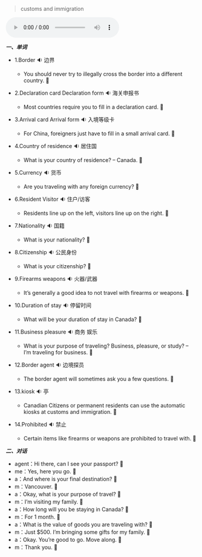 
> customs and immigration

<audio controls="controls">
  <source src="https://file.cdn.shafish.cn/english/%E6%B5%B7%E5%85%B3%E5%AE%89%E6%A3%80%E5%A4%84.mp3" type="audio/mpeg">
Your browser does not support the audio element.
</audio>

***一、单词***

- 1.<span id="english">Border <span class="point">:sound:</span></span> 边界

    - <span id="english">You should never try to illegally cross the border into a different country. <span class="point">:speech_balloon:</span></span>

- 2.<span id="english">Declaration card Declaration form <span class="point">:sound:</span></span> 海关申报书

    - <span id="english">Most countries require you to fill in a declaration card. <span class="point">:speech_balloon:</span></span>

- 3.<span id="english">Arrival card Arrival form <span class="point">:sound:</span></span> 入境等级卡

    - <span id="english">For China, foreigners just have to fill in a small arrival card. <span class="point">:speech_balloon:</span></span>

- 4.<span id="english">Country of residence <span class="point">:sound:</span></span> 居住国

    - <span id="english">What is your country of residence? – Canada. <span class="point">:speech_balloon:</span></span>

- 5.<span id="english">Currency <span class="point">:sound:</span></span> 货币

    - <span id="english">Are you traveling with any foreign currency? <span class="point">:speech_balloon:</span></span>

- 6.<span id="english">Resident  Visitor <span class="point">:sound:</span></span> 住户/访客

    - <span id="english">Residents line up on the left, visitors line up on the right. <span class="point">:speech_balloon:</span></span>

- 7.<span id="english">Nationality <span class="point">:sound:</span></span> 国籍

    - <span id="english">What is your nationality? <span class="point">:speech_balloon:</span></span>

- 8.<span id="english">Citizenship <span class="point">:sound:</span></span> 公民身份

    - <span id="english">What is your citizenship? <span class="point">:speech_balloon:</span></span>

- 9.<span id="english">Firearms weapons  <span class="point">:sound:</span></span> 火器/武器

    - <span id="english">It’s generally a good idea to not travel with firearms or weapons. <span class="point">:speech_balloon:</span></span>

- 10.<span id="english">Duration of stay <span class="point">:sound:</span></span> 停留时间

    - <span id="english">What will be your duration of stay in Canada? <span class="point">:speech_balloon:</span></span>

- 11.<span id="english">Business pleasure  <span class="point">:sound:</span></span> 商务 娱乐

    - <span id="english">What is your purpose of traveling? Business, pleasure, or study? – I’m traveling for business. <span class="point">:speech_balloon:</span></span>

- 12.<span id="english">Border agent  <span class="point">:sound:</span></span> 边境探员

    - <span id="english">The border agent will sometimes ask you a few questions. <span class="point">:speech_balloon:</span></span>

- 13.<span id="english">kiosk  <span class="point">:sound:</span></span> 亭

    - <span id="english">Canadian Citizens or permanent residents can use the automatic kiosks at customs and immigration. <span class="point">:speech_balloon:</span></span>

- 14.<span id="english">Prohibited  <span class="point">:sound:</span></span> 禁止

    - <span id="english">Certain items like firearms or weapons are prohibited to travel with. <span class="point">:speech_balloon:</span></span>

***二、对话***

- agent：<span id="english">Hi there, can I see your passport? <span class="point">:speech_balloon:</span></span> 
- me：<span id="english">Yes, here you go. <span class="point">:speech_balloon:</span></span> 
- a：<span id="english">And where is your final destination? <span class="point">:speech_balloon:</span></span> 
- m：<span id="english">Vancouver. <span class="point">:speech_balloon:</span></span> 
- a：<span id="english">Okay, what is your purpose of travel? <span class="point">:speech_balloon:</span></span> 
- m：<span id="english">I’m visiting my family. <span class="point">:speech_balloon:</span></span> 
- a：<span id="english">How long will you be staying in Canada? <span class="point">:speech_balloon:</span></span> 
- m：<span id="english">For 1 month. <span class="point">:speech_balloon:</span></span> 
- a：<span id="english">What is the value of goods you are traveling with? <span class="point">:speech_balloon:</span></span> 
- m：<span id="english">Just $500. I’m bringing some gifts for my family. <span class="point">:speech_balloon:</span></span> 
- a：<span id="english">Okay. You’re good to go. Move along. <span class="point">:speech_balloon:</span></span> 
- m：<span id="english">Thank you. <span class="point">:speech_balloon:</span></span> 

